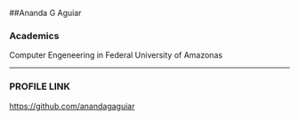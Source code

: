 ##Ananda G Aguiar

### Academics

Computer Engeneering in Federal University of Amazonas

-----
### PROFILE LINK
https://github.com/anandagaguiar

